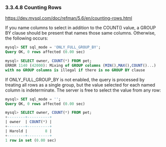 ### 3.3.4.8 Counting Rows

https://dev.mysql.com/doc/refman/5.6/en/counting-rows.html

<p>
If you name columns to select in addition to the COUNT() value, a GROUP BY clause should be present that names those same columns. Otherwise, the following occurs:
</p>

```SQL
mysql> SET sql_mode = 'ONLY_FULL_GROUP_BY';
Query OK, 0 rows affected (0.00 sec)

mysql> SELECT owner, COUNT(*) FROM pet;
ERROR 1140 (42000): Mixing of GROUP columns (MIN(),MAX(),COUNT()...)
with no GROUP columns is illegal if there is no GROUP BY clause
```

<p>
If ONLY_FULL_GROUP_BY is not enabled, the query is processed by treating all rows as a single group, but the value selected for each named column is indeterminate. The server is free to select the value from any row:
</p>

```SQL
mysql> SET sql_mode = '';
Query OK, 0 rows affected (0.00 sec)

mysql> SELECT owner, COUNT(*) FROM pet;
+--------+----------+
| owner  | COUNT(*) |
+--------+----------+
| Harold |        8 |
+--------+----------+
1 row in set (0.00 sec)
```